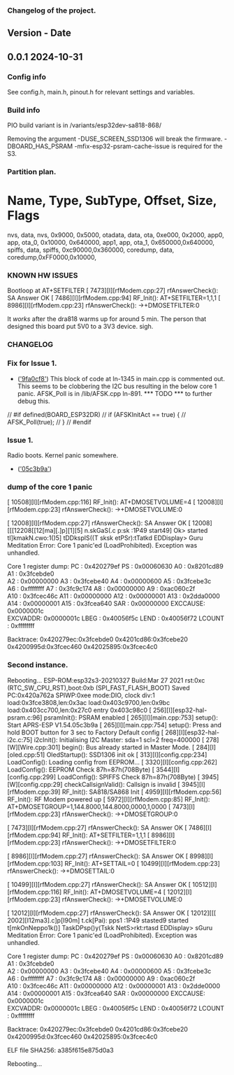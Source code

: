### Changelog of the project. 

## Version - Date
## 0.0.1 2024-10-31


### Config info
See config.h, main.h, pinout.h for relevant settings and variables. 

### Build info
PIO build variant is in /variants/esp32dev-sa818-868/

Removing the argument -DUSE_SCREEN_SSD1306 will break the firmware. 
-DBOARD_HAS_PSRAM -mfix-esp32-psram-cache-issue is required for the S3. 


### Partition plan. 
# Name,   Type, SubType, Offset,  Size, Flags
nvs,      data, nvs,     0x9000,  0x5000,
otadata,  data, ota,     0xe000,  0x2000,
app0,     app,  ota_0,   0x10000, 0x640000,
app1,     app,  ota_1,   0x650000,0x640000,
spiffs,   data, spiffs,  0xc90000,0x360000,
coredump, data, coredump,0xFF0000,0x10000,


### KNOWN HW ISSUES ###

Bootloop at AT+SETFILTER
[  7473][I][rfModem.cpp:27] rfAnswerCheck(): SA Answer OK
[  7486][I][rfModem.cpp:94] RF_Init(): AT+SETFILTER=1,1,1
[  8986][I][rfModem.cpp:23] rfAnswerCheck(): ->+DMOSETFILTER:0

It _works_ after the dra818 warms up for around 5 min. The person that designed this board put 5V0 to a 3V3 device. sigh. 




### CHANGELOG 




### Fix for Issue 1. 

- (['9fa0cf8'](https://github.com/machineshacker/APRS-ESP/commit/9fa0cf8))
This block of code at ln-1345 in main.cpp is commented out. This seems to be clobbering the I2C bus resulting in the below core 1 panic. AFSK_Poll is in /lib/AFSK.cpp ln-891. *** TODO *** to further debug this. 

// #if defined(BOARD_ESP32DR)
//     if (AFSKInitAct == true) {
//         AFSK_Poll(true);
//     }
// #endif





### Issue 1.
Radio boots. Kernel panic somewhere. 
- (['05c3b9a'](https://github.com/machineshacker/APRS-ESP/commit/05c3b9a))



### dump of the core 1 panic
[ 10508][I][rfModem.cpp:116] RF_Init(): AT+DMOSETVOLUME=4
[ 12008][I][rfModem.cpp:23] rfAnswerCheck(): ->+DMOSETVOLUME:0

[ 12008][I][rfModem.cpp:27] rfAnswerCheck(): SA Answer OK
[ 12008][[[12208[[12[ma][.]p][1][5] n.skGaS(.c p:sk :1P49 start49]
Ok> started                                                       tI]kmakN.cwo:1()5] tDDksplS((T sksk etPSr):tTatkd
EDDisplay> Guru Meditation Error: Core  1 panic'ed (LoadProhibited). Exception was unhandled.

Core  1 register dump:
PC      : 0x420279ef  PS      : 0x00060630  A0      : 0x8201cd89  A1      : 0x3fcebde0  
A2      : 0x00000000  A3      : 0x3fcebe40  A4      : 0x00000600  A5      : 0x3fcebe3c  
A6      : 0xffffffff  A7      : 0x3fc9c174  A8      : 0x00000000  A9      : 0xac060c2f  
A10     : 0x3fcec46c  A11     : 0x00000000  A12     : 0x00000001  A13     : 0x2dda0000  
A14     : 0x00000001  A15     : 0x3fcea640  SAR     : 0x00000000  EXCCAUSE: 0x0000001c  
EXCVADDR: 0x0000001c  LBEG    : 0x40056f5c  LEND    : 0x40056f72  LCOUNT  : 0xffffffff  


Backtrace: 0x420279ec:0x3fcebde0 0x4201cd86:0x3fcebe20 0x4200995d:0x3fcec460 0x42025895:0x3fcec4c0



### Second instance. 


Rebooting...
ESP-ROM:esp32s3-20210327
Build:Mar 27 2021
rst:0xc (RTC_SW_CPU_RST),boot:0xb (SPI_FAST_FLASH_BOOT)
Saved PC:0x420a762a
SPIWP:0xee
mode:DIO, clock div:1
load:0x3fce3808,len:0x3ac
load:0x403c9700,len:0x9bc
load:0x403cc700,len:0x27c0
entry 0x403c98c0
[   256][I][esp32-hal-psram.c:96] psramInit(): PSRAM enabled
[   265][I][main.cpp:753] setup(): Start APRS-ESP V1.54.05c3b9a
[   265][I][main.cpp:754] setup(): Press and hold BOOT button for 3 sec to Factory Default config
[   268][I][esp32-hal-i2c.c:75] i2cInit(): Initialising I2C Master: sda=1 scl=2 freq=400000
[   278][W][Wire.cpp:301] begin(): Bus already started in Master Mode.
[   284][I][oled.cpp:51] OledStartup(): SSD1306 init ok
[   313][I][config.cpp:234] LoadConfig(): Loading config from EEPROM...
[  3320][I][config.cpp:262] LoadConfig(): EEPROM Check 87h=87h(708Byte)
[  3544][I][config.cpp:299] LoadConfig(): SPIFFS Check 87h=87h(708Byte)
[  3945][W][config.cpp:29] checkCallsignValid(): Callsign is invalid
[  3945][I][rfModem.cpp:39] RF_Init(): SA818/SA868 Init
[  4959][I][rfModem.cpp:56] RF_Init(): RF Modem powered up
[  5972][I][rfModem.cpp:85] RF_Init(): AT+DMOSETGROUP=1,144.8000,144.8000,0000,1,0000
[  7473][I][rfModem.cpp:23] rfAnswerCheck(): ->+DMOSETGROUP:0

[  7473][I][rfModem.cpp:27] rfAnswerCheck(): SA Answer OK
[  7486][I][rfModem.cpp:94] RF_Init(): AT+SETFILTER=1,1,1
[  8986][I][rfModem.cpp:23] rfAnswerCheck(): ->+DMOSETFILTER:0

[  8986][I][rfModem.cpp:27] rfAnswerCheck(): SA Answer OK
[  8998][I][rfModem.cpp:103] RF_Init(): AT+SETTAIL=0
[ 10499][I][rfModem.cpp:23] rfAnswerCheck(): ->+DMOSETTAIL:0

[ 10499][I][rfModem.cpp:27] rfAnswerCheck(): SA Answer OK
[ 10512][I][rfModem.cpp:116] RF_Init(): AT+DMOSETVOLUME=4
[ 12012][I][rfModem.cpp:23] rfAnswerCheck(): ->+DMOSETVOLUME:0

[ 12012][I][rfModem.cpp:27] rfAnswerCheck(): SA Answer OK
[ 12012][[[ 2002][I12ma3].c]p[I90m] t.ck[Pai): pps1 :1P49 stasted9
<L> started                                                        t[mkOnNeppo1k()] TaskDPsp()y(Tskk NetS>rkt:rtasd
EDDisplay> sGuru Meditation Error: Core  1 panic'ed (LoadProhibited). Exception was unhandled.

Core  1 register dump:
PC      : 0x420279ef  PS      : 0x00060630  A0      : 0x8201cd89  A1      : 0x3fcebde0  
A2      : 0x00000000  A3      : 0x3fcebe40  A4      : 0x00000600  A5      : 0x3fcebe3c  
A6      : 0xffffffff  A7      : 0x3fc9c174  A8      : 0x00000000  A9      : 0xac060c2f  
A10     : 0x3fcec46c  A11     : 0x00000000  A12     : 0x00000001  A13     : 0x2dde0000  
A14     : 0x00000001  A15     : 0x3fcea640  SAR     : 0x00000000  EXCCAUSE: 0x0000001c  
EXCVADDR: 0x0000001c  LBEG    : 0x40056f5c  LEND    : 0x40056f72  LCOUNT  : 0xffffffff  


Backtrace: 0x420279ec:0x3fcebde0 0x4201cd86:0x3fcebe20 0x4200995d:0x3fcec460 0x42025895:0x3fcec4c0




ELF file SHA256: a385f615e875d0a3

Rebooting...